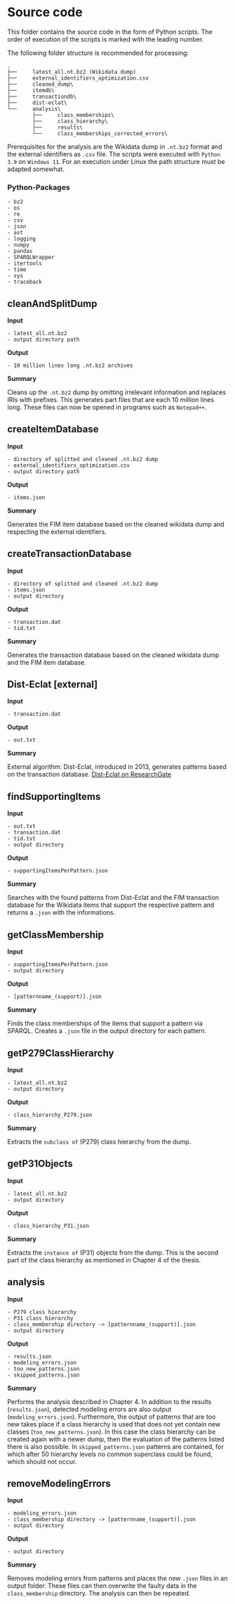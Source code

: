 ﻿
# Source code
This folder contains the source code in the form of Python scripts. The order of execution of the scripts is marked with the leading number.

The following folder structure is recommended for processing:
```
.
├──     latest_all.nt.bz2 (Wikidata dump)
├──     external_identifiers_optimization.csv
├──     cleaned_dump\
├──     itemdb\
├──     transactiondb\
├──     dist-eclat\
└──     analysis\
        ├──     class_memberships\
        ├──     class_hierarchy\
        ├──     results\
        └──     class_memberships_corrected_errors\
```

Prerequisites for the analysis are the Wikidata dump in `.nt.bz2` format and the external identifiers as `.csv` file. The scripts were executed with `Python 3.9` on `Windows 11`. For an execution under Linux the path structure must be adapted somewhat.

### Python-Packages
```
- bz2
- os
- re
- csv
- json
- ast
- logging
- numpy
- pandas
- SPARQLWrapper
- itertools
- time
- sys
- traceback
```

## cleanAndSplitDump
**Input**
```
- latest_all.nt.bz2
- output directory path
```
**Output**
```
- 10 million lines long .nt.bz2 archives
```
**Summary**

Cleans up the `.nt.bz2` dump by omitting irrelevant information and replaces IRIs with prefixes. This generates part files that are each 10 million lines long. These files can now be opened in programs such as `Notepad++`.

## createItemDatabase
**Input**
```
- directory of splitted and cleaned .nt.bz2 dump
- external_identifiers_optimization.csv
- output directory path
```
**Output**
```
- items.json
```
**Summary**

Generates the FIM item database based on the cleaned wikidata dump and respecting the external identifiers.


## createTransactionDatabase
**Input**
```
- directory of splitted and cleaned .nt.bz2 dump
- items.json
- output directory
```
**Output**
```
- transaction.dat
- tid.txt
```
**Summary**

Generates the transaction database based on the cleaned wikidata dump and the FIM item database.

## Dist-Eclat [external]
**Input**
```
- transaction.dat
```
**Output**
```
- out.txt
```
**Summary**

External algorithm: Dist-Eclat, introduced in 2013, generates patterns based on the transaction database.
[Dist-Eclat on ResearchGate](https://www.researchgate.net/publication/261151539_Frequent_Itemset_Mining_for_Big_Data)

## findSupportingItems
**Input**
```
- out.txt
- transaction.dat
- tid.txt
- output directory
```
**Output**
```
- supportingItemsPerPattern.json
```
**Summary**

Searches with the found patterns from Dist-Eclat and the FIM transaction database for the Wikidata items that support the respective pattern and returns a `.json` with the informations.

## getClassMembership
**Input**
```
- supportingItemsPerPattern.json
- output directory
```
**Output**
```
- [patternname_(support)].json
```
**Summary**

Finds the class memberships of the items that support a pattern via SPARQL. Creates a `.json` file in the output directory for each pattern.

## getP279ClassHierarchy
**Input**
```
- latest_all.nt.bz2
- output directory
```
**Output**
```
- class_hierarchy_P279.json
```
**Summary**

Extracts the `subclass of` (P279) class hierarchy from the dump.

## getP31Objects
**Input**
```
- latest_all.nt.bz2
- output directory
```
**Output**
```
- class_hierarchy_P31.json
```
**Summary**

Extracts the `instance of` (P31) objects from the dump. This is the second part of the class hierarchy as mentioned in Chapter 4 of the thesis.

## analysis
**Input**
```
- P279 class hierarchy
- P31 class hierarchy
- class_membership directory -> [patternname_(support)].json
- output directory
```
**Output**
```
- results.json
- modeling_errors.json
- too_new_patterns.json
- skipped_patterns.json
```
**Summary**

Performs the analysis described in Chapter 4. In addition to the results (`results.json`), detected modeling errors are also output (`modeling_errors.json`). Furthermore, the output of patterns that are too new takes place if a class hierarchy is used that does not yet contain new classes (`too_new_patterns.json`). In this case the class hierarchy can be created again with a newer dump, then the evaluation of the patterns listed there is also possible. In `skipped_patterns.json` patterns are contained, for which after 50 hierarchy levels no common superclass could be found, which should not occur.

## removeModelingErrors
**Input**
```
- modeling_errors.json
- class_membership directory -> [patternname_(support)].json
- output directory
```
**Output**
```
- output directory
```
**Summary**

Removes modeling errors from patterns and places the new `.json` files in an output folder.
These files can then overwrite the faulty data in the `class_membership` directory. The analysis can then be repeated.

